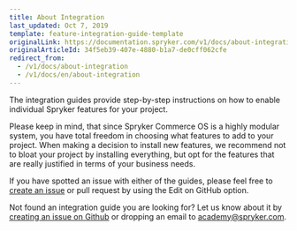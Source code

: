 ```yaml
---
title: About Integration
last_updated: Oct 7, 2019
template: feature-integration-guide-template
originalLink: https://documentation.spryker.com/v1/docs/about-integration
originalArticleId: 34f5eb39-407e-4880-b1a7-de0cff062cfe
redirect_from:
  - /v1/docs/about-integration
  - /v1/docs/en/about-integration
---
```


The integration guides provide step-by-step instructions on how to enable individual Spryker features for your project.

Please keep in mind, that since Spryker Commerce OS is a highly modular system, you have total freedom in choosing what features to add to your project. When making a decision to install new features, we recommend not to bloat your project by installing everything, but opt for the features that are really justified in terms of your business needs.

If you have spotted an issue with either of the guides, please feel free to [create an issue](https://github.com/spryker/spryker-docs/issues) or pull request by using the Edit on GitHub option.

Not found an integration guide you are looking for? Let us know about it by [creating an issue on Github](https://github.com/spryker/spryker-docs/issues) or dropping an email to academy@spryker.com.
